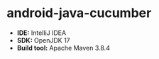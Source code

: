 # android-java-cucumber

- **IDE:** IntelliJ IDEA
- **SDK:** OpenJDK 17
- **Build tool:** Apache Maven 3.8.4
